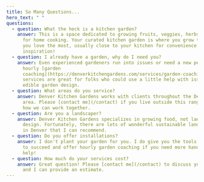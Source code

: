 ```yaml
---
title: So Many Questions...
hero_text: " "
questions:
  - question: What the heck is a kitchen garden?
    answer: This is a space dedicated to growing fruits, veggies, herbs and flowers
      for home cooking. Your curated kitchen garden is where you grow the foods
      you love the most, usually close to your kitchen for convenience and
      inspiration!
  - question: I already have a garden, why do I need you?
    answer: Even experienced gardeners run into issues or need a new perspective. My
      hourly [garden
      coaching](https://denverkitchengardens.com/services/garden-coaching)
      services are great for folks who could use a little help with issues or
      edible garden design.
  - question: What areas do you service?
    answer: Denver Kitchen Gardens works with clients throughout the Denver-Metro
      area. Please [contact me](/contact) if you live outside this range to see
      how we can work together.
  - question: Are you a landscaper?
    answer: Denver Kitchen Gardens specializes in growing food, not landscape
      design. Fortunately, there are lots of wonderful sustainable landscapers
      in Denver that I can recommend.
  - question: Do you offer installations?
    answer: I don't plant your garden for you. I do give you the tools and knowledge
      to succeed and offer hourly garden coaching if you need more hands-on
      help!
  - question: How much do your services cost?
    answer: Great question! Please [contact me](/contact) to discuss your project
      and I can provide an estimate.
---
```

